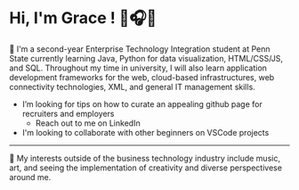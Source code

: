 # Hi, I'm Grace ! 🌺🎧🍙 #

🌟 I'm a second-year Enterprise Technology Integration student at Penn State currently learning Java, Python for data visualization, HTML/CSS/JS, and SQL. Throughout my time in university, I will also learn application development frameworks for the web, cloud-based infrastructures, web connectivity technologies, XML, and general IT management skills.

* I’m looking for tips on how to curate an appealing github page for recruiters and employers
  * Reach out to me on LinkedIn
* I'm looking to collaborate with other beginners on VSCode projects

-----

🎡 My interests outside of the business technology industry include music, art, and seeing the implementation of creativity and diverse perspectivese around me. 

<!--
**graceseliou/GraceSeLiou** is a ✨ _special_ ✨ repository because its `README.md` (this file) appears on your GitHub profile.

Here are some ideas to get you started:

- 🔭 I’m currently working on ...
- 🌱 I’m currently learning ...
- 👯 I’m looking to collaborate on ...
- 🤔 I’m looking for help with ...
- 💬 Ask me about ...
- 📫 How to reach me: ...
- 😄 Pronouns: ...
- ⚡ Fun fact: ...
-->
